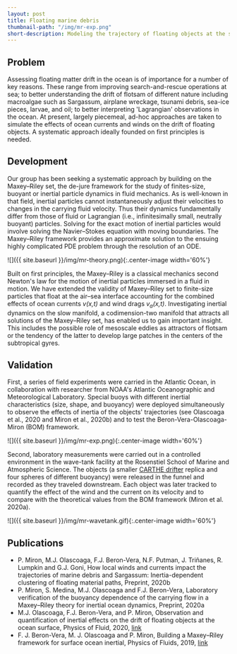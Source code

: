 ```yaml
---
layout: post
title: Floating marine debris
thumbnail-path: "/img/mr-exp.png"
short-description: Modeling the trajectory of floating objects at the surface of the ocean.
---
```


## Problem
Assessing floating matter drift in the ocean is of importance for a number of key reasons. These range from improving search-and-rescue operations at sea; to better understanding the drift of flotsam of different nature including macroalgae such as Sargassum, airplane wreckage, tsunami debris, sea-ice pieces, larvae, and oil; to better interpreting 'Lagrangian' observations in the ocean. At present, largely piecemeal, ad-hoc approaches are taken to simulate the effects of ocean currents and winds on the drift of floating objects. A systematic approach ideally founded on first principles is needed.

## Development
Our group has been seeking a systematic approach by building on the Maxey–Riley set, the de-jure framework for the study of finites-size, buoyant or inertial particle dynamics in fluid mechanics. As is well-known in that field, inertial particles cannot instantaneously adjust their velocities to changes in the carrying fluid velocity. Thus their dynamics fundamentally differ from those of fluid or Lagrangian (i.e., infinitesimally small, neutrally buoyant) particles. Solving for the exact motion of inertial particles would involve solving the Navier–Stokes equation with moving boundaries. The Maxey–Riley framework provides an approximate solution to the ensuing highly complicated PDE problem through the resolution of an ODE.

![]({{ site.baseurl }}/img/mr-theory.png){:.center-image width='60%'}

Built on first principles, the Maxey–Riley is a classical mechanics second Newton's law for the motion of inertial particles immersed in a fluid in motion. We have extended the validity of Maxey–Riley set to finite-size particles that float at the air–sea interface accounting for the combined effects of ocean currents *v(x,t)* and wind drags *v<sub>a</sub>(x,t)*. Investigating inertial dynamics on the slow manifold, a codimension-two manifold that attracts all solutions of the Maxey–Riley set, has enabled us to gain important insight. This includes the possible role of mesoscale eddies as attractors of flotsam or the tendency of the latter to develop large patches in the centers of the subtropical gyres.

## Validation
First, a series of field experiments were carried in the Atlantic Ocean, in collaboration with researcher from NOAA's Atlantic Oceanographic and Meteorological Laboratory. Special buoys with different inertial characteristics (size, shape, and buoyancy) were deployed simultaneously to observe the effects of inertia of the objects' trajectories (see Olascoaga et al., 2020 and Miron et al., 2020b) and to test the Beron-Vera-Olascoaga-Miron (BOM) framework.

![]({{ site.baseurl }}/img/mr-exp.png){:.center-image width='60%'}

Second, laboratory measurements were carried out in a controlled environment in the wave-tank facility at the Rosenstiel School of Marine and Atmospheric Science. The objects (a smaller [CARTHE drifter](https://www.pacificgyre.com/carthe-drifter.aspx) replica and four spheres of different buoyancy) were released in the funnel and recorded as they traveled downstream. Each object was later tracked to quantify the effect of the wind and the current on its velocity and to compare with the theoretical values from the BOM framework (Miron et al. 2020a).

![]({{ site.baseurl }}/img/mr-wavetank.gif){:.center-image width='60%'}

## Publications
- P. Miron, M.J. Olascoaga, F.J. Beron-Vera, N.F. Putman, J. Triñanes, R. Lumpkin and G.J. Goni, How local winds and currents impact the trajectories of marine debris and Sargassum: Inertia-dependent clustering of floating material paths, Preprint, 2020b
- P. Miron, S. Medina, M.J. Olascoaga and F.J. Beron-Vera, Laboratory verification of the buoyancy dependence of the carrying flow in a Maxey–Riley theory for inertial ocean dynamics, Preprint, 2020a
- M.J. Olascoaga, F.J. Beron-Vera, and P. Miron, Observation and quantification of inertial effects on the drift of floating objects at the ocean surface, Physics of Fluid, 2020, [link](https://doi.org/10.1063/1.5139045)
- F. J. Beron-Vera, M. J. Olascoaga and P. Miron, Building a Maxey–Riley framework for surface ocean inertial, Physics of Fluids, 2019, [link](https://aip.scitation.org/doi/10.1063/1.5110731)
